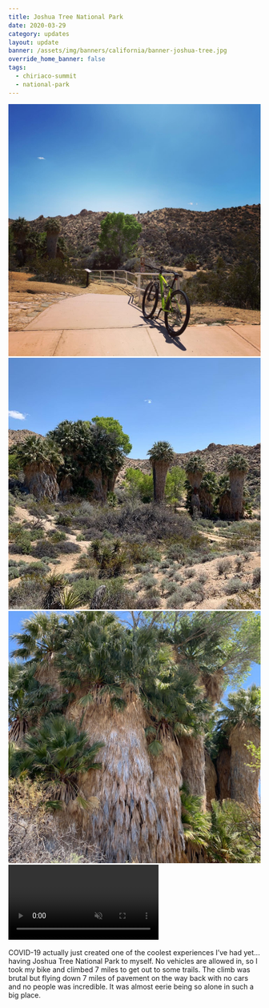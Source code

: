 ```yaml
---
title: Joshua Tree National Park
date: 2020-03-29
category: updates
layout: update
banner: /assets/img/banners/california/banner-joshua-tree.jpg
override_home_banner: false
tags:
  - chiriaco-summit
  - national-park
---
```


<div class="img-slider">
    <img src="/assets/img/updates/california/joshua-tree/jt-1.jpg">
    <img src="/assets/img/updates/california/joshua-tree/jt-2.jpg">
    <img src="/assets/img/updates/california/joshua-tree/jt-3.jpg">
    <video controls preload muted autoplay loop>
        <source src="{{ site.cdn }}/vid/updates/california/joshua-tree/ridin.mp4" type="video/mp4">
    </video>
</div>

COVID-19 actually just created one of the coolest experiences I’ve had yet... having Joshua Tree National Park to myself. No vehicles are allowed in, so I took my bike and climbed 7 miles to get out to some trails. The climb was brutal but flying down 7 miles of pavement on the way back with no cars and no people was incredible. It was almost eerie being so alone in such a big place.
